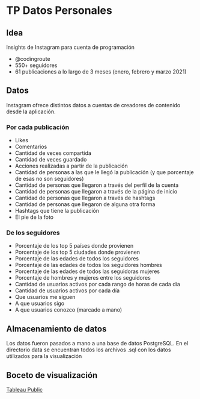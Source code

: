# TP Datos Personales
## Idea
Insights de Instagram para cuenta de programación 
* @codingroute
* 550+ seguidores
* 61 publicaciones a lo largo de 3 meses (enero, febrero y marzo 2021)

## Datos
Instagram ofrece distintos datos a cuentas de creadores de contenido desde la aplicación.

### Por cada publicación
* Likes
* Comentarios
* Cantidad de veces compartida
* Cantidad de veces guardado
* Acciones realizadas a partir de la publicación
* Cantidad de personas a las que le llegó la publicación (y que porcentaje de esas no son seguidores)
* Cantidad de personas que llegaron a través del perfil de la cuenta
* Cantidad de personas que llegaron a través de la página de inicio
* Cantidad de personas que llegaron a través de hashtags
* Cantidad de personas que llegaron de alguna otra forma
* Hashtags que tiene la publicación
* El pie de la foto

### De los seguidores
* Porcentaje de los top 5 países donde provienen 
* Porcentaje de los top 5 ciudades donde provienen 
* Porcentaje de las edades de todos los seguidores
* Porcentaje de las edades de todos los seguidores hombres
* Porcentaje de las edades de todos las seguidoras mujeres
* Porcentaje de hombres y mujeres entre los seguidores
* Cantidad de usuarios activos por cada rango de horas de cada día
* Cantidad de usuarios activos por cada día
* Que usuarios me siguen
* A que usuarios sigo
* A que usuarios conozco (marcado a mano)

## Almacenamiento de datos
Los datos fueron pasados a mano a una base de datos PostgreSQL. En el directorio data se encuentran todos los archivos .sql con los datos utilizados para la visualización

## Boceto de visualización
[Tableau Public](https://public.tableau.com/views/InstagramInsights/Historia1?:language=es-ES&publish=yes&:display_count=n&:origin=viz_share_link)
